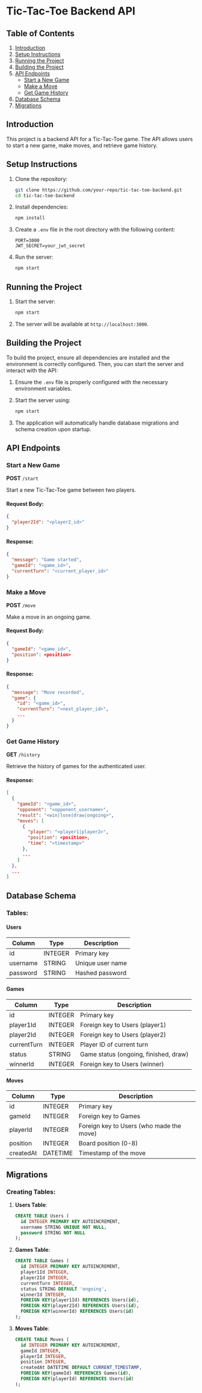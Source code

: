 # Tic-Tac-Toe Backend API

## Table of Contents

1. [Introduction](#introduction)
2. [Setup Instructions](#setup-instructions)
3. [Running the Project](#running-the-project)
4. [Building the Project](#building-the-project)
5. [API Endpoints](#api-endpoints)
   - [Start a New Game](#start-a-new-game)
   - [Make a Move](#make-a-move)
   - [Get Game History](#get-game-history)
6. [Database Schema](#database-schema)
7. [Migrations](#migrations)

## Introduction
This project is a backend API for a Tic-Tac-Toe game. The API allows users to start a new game, make moves, and retrieve game history.

## Setup Instructions

1. Clone the repository:
    ```bash
    git clone https://github.com/your-repo/tic-tac-toe-backend.git
    cd tic-tac-toe-backend
    ```

2. Install dependencies:
    ```bash
    npm install
    ```

3. Create a `.env` file in the root directory with the following content:
    ```
    PORT=3000
    JWT_SECRET=your_jwt_secret
    ```

4. Run the server:
    ```bash
    npm start
    ```

## Running the Project

1. Start the server:
    ```bash
    npm start
    ```

2. The server will be available at `http://localhost:3000`.

## Building the Project

To build the project, ensure all dependencies are installed and the environment is correctly configured. Then, you can start the server and interact with the API:

1. Ensure the `.env` file is properly configured with the necessary environment variables.

2. Start the server using:
    ```bash
    npm start
    ```

3. The application will automatically handle database migrations and schema creation upon startup.

## API Endpoints

### Start a New Game

**POST** `/start`

Start a new Tic-Tac-Toe game between two players.

#### Request Body:
```json
{
  "player2Id": "<player2_id>"
}
```

#### Response:
```json
{
  "message": "Game started",
  "gameId": "<game_id>",
  "currentTurn": "<current_player_id>"
}
```

### Make a Move

**POST** `/move`

Make a move in an ongoing game.

#### Request Body:
```json
{
  "gameId": "<game_id>",
  "position": <position>
}
```

#### Response:
```json
{
  "message": "Move recorded",
  "game": {
    "id": "<game_id>",
    "currentTurn": "<next_player_id>",
    ...
  }
}
```

### Get Game History

**GET** `/history`

Retrieve the history of games for the authenticated user.

#### Response:
```json
[
  {
    "gameId": "<game_id>",
    "opponent": "<opponent_username>",
    "result": "<win|lose|draw|ongoing>",
    "moves": [
      {
        "player": "<player1|player2>",
        "position": <position>,
        "time": "<timestamp>"
      },
      ...
    ]
  },
  ...
]
```

## Database Schema

### Tables:

#### Users
| Column    | Type    | Description         |
|-----------|---------|---------------------|
| id        | INTEGER | Primary key         |
| username  | STRING  | Unique user name    |
| password  | STRING  | Hashed password     |

#### Games
| Column     | Type    | Description                  |
|------------|---------|------------------------------|
| id         | INTEGER | Primary key                  |
| player1Id  | INTEGER | Foreign key to Users (player1)|
| player2Id  | INTEGER | Foreign key to Users (player2)|
| currentTurn| INTEGER | Player ID of current turn     |
| status     | STRING  | Game status (ongoing, finished, draw) |
| winnerId   | INTEGER | Foreign key to Users (winner) |

#### Moves
| Column    | Type    | Description                      |
|-----------|---------|----------------------------------|
| id        | INTEGER | Primary key                      |
| gameId    | INTEGER | Foreign key to Games             |
| playerId  | INTEGER | Foreign key to Users (who made the move) |
| position  | INTEGER | Board position (0-8)             |
| createdAt | DATETIME| Timestamp of the move            |

## Migrations

### Creating Tables:

1. **Users Table**:
    ```sql
    CREATE TABLE Users (
      id INTEGER PRIMARY KEY AUTOINCREMENT,
      username STRING UNIQUE NOT NULL,
      password STRING NOT NULL
    );
    ```

2. **Games Table**:
    ```sql
    CREATE TABLE Games (
      id INTEGER PRIMARY KEY AUTOINCREMENT,
      player1Id INTEGER,
      player2Id INTEGER,
      currentTurn INTEGER,
      status STRING DEFAULT 'ongoing',
      winnerId INTEGER,
      FOREIGN KEY(player1Id) REFERENCES Users(id),
      FOREIGN KEY(player2Id) REFERENCES Users(id),
      FOREIGN KEY(winnerId) REFERENCES Users(id)
    );
    ```

3. **Moves Table**:
    ```sql
    CREATE TABLE Moves (
      id INTEGER PRIMARY KEY AUTOINCREMENT,
      gameId INTEGER,
      playerId INTEGER,
      position INTEGER,
      createdAt DATETIME DEFAULT CURRENT_TIMESTAMP,
      FOREIGN KEY(gameId) REFERENCES Games(id),
      FOREIGN KEY(playerId) REFERENCES Users(id)
    );
    ```

